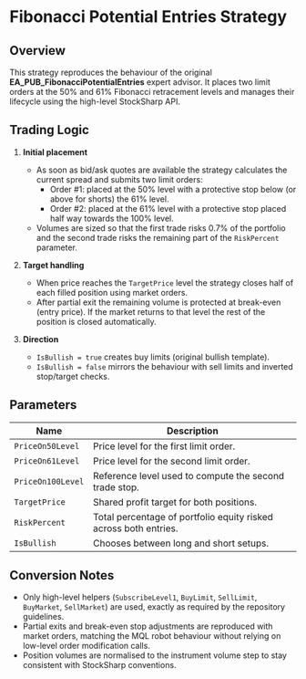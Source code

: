 # Fibonacci Potential Entries Strategy

## Overview

This strategy reproduces the behaviour of the original **EA_PUB_FibonacciPotentialEntries** expert advisor. It places two limit orders at the 50% and 61% Fibonacci retracement levels and manages their lifecycle using the high-level StockSharp API.

## Trading Logic

1. **Initial placement**
   - As soon as bid/ask quotes are available the strategy calculates the current spread and submits two limit orders:
     - Order #1: placed at the 50% level with a protective stop below (or above for shorts) the 61% level.
     - Order #2: placed at the 61% level with a protective stop placed half way towards the 100% level.
   - Volumes are sized so that the first trade risks 0.7% of the portfolio and the second trade risks the remaining part of the `RiskPercent` parameter.

2. **Target handling**
   - When price reaches the `TargetPrice` level the strategy closes half of each filled position using market orders.
   - After partial exit the remaining volume is protected at break-even (entry price). If the market returns to that level the rest of the position is closed automatically.

3. **Direction**
   - `IsBullish = true` creates buy limits (original bullish template).
   - `IsBullish = false` mirrors the behaviour with sell limits and inverted stop/target checks.

## Parameters

| Name | Description |
|------|-------------|
| `PriceOn50Level` | Price level for the first limit order. |
| `PriceOn61Level` | Price level for the second limit order. |
| `PriceOn100Level` | Reference level used to compute the second trade stop. |
| `TargetPrice` | Shared profit target for both positions. |
| `RiskPercent` | Total percentage of portfolio equity risked across both entries. |
| `IsBullish` | Chooses between long and short setups. |

## Conversion Notes

- Only high-level helpers (`SubscribeLevel1`, `BuyLimit`, `SellLimit`, `BuyMarket`, `SellMarket`) are used, exactly as required by the repository guidelines.
- Partial exits and break-even stop adjustments are reproduced with market orders, matching the MQL robot behaviour without relying on low-level order modification calls.
- Position volumes are normalised to the instrument volume step to stay consistent with StockSharp conventions.

